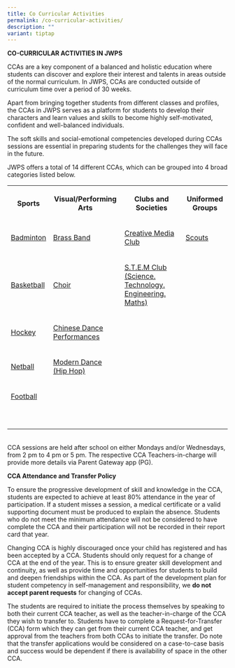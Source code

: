 ```yaml
---
title: Co Curricular Activities
permalink: /co-curricular-activities/
description: ""
variant: tiptap
---
```

<p><strong>CO-CURRICULAR ACTIVITIES IN JWPS</strong>
</p>
<p>CCAs are a key component of a balanced and holistic education where students
can discover and explore their interest and talents in areas outside of
the normal curriculum. In JWPS, CCAs are conducted outside of curriculum
time over a period of 30 weeks.</p>
<p>Apart from bringing together students from different classes and profiles,
the CCAs in JWPS serves as a platform for students to develop their characters
and learn values and skills to become highly self-motivated, confident
and well-balanced individuals.</p>
<p>The soft skills and social-emotional competencies developed during CCAs
sessions are essential in preparing students for the challenges they will
face in the future.</p>
<p>JWPS offers a total of 14 different CCAs, which can be grouped into 4
broad categories listed below.
<br>
</p>
<table style="minWidth: 100px">
<colgroup>
<col>
<col>
<col>
<col>
</colgroup>
<tbody>
<tr>
<th rowspan="1" colspan="1">
<p>Sports</p>
</th>
<th rowspan="1" colspan="1">
<p>Visual/Performing Arts</p>
</th>
<th rowspan="1" colspan="1">
<p>Clubs and Societies</p>
</th>
<th rowspan="1" colspan="1">
<p>Uniformed Groups</p>
</th>
</tr>
<tr>
<td rowspan="1" colspan="1">
<p><a href="https://jurongwestpri.moe.edu.sg/cca/badminton/" rel="noopener noreferrer nofollow" target="_blank">Badminton</a>
</p>
</td>
<td rowspan="1" colspan="1">
<p><a href="https://jurongwestpri.moe.edu.sg/cca/band/" rel="noopener nofollow" target="_blank">Brass Band</a>
</p>
</td>
<td rowspan="1" colspan="1">
<p><a href="https://jurongwestpri.moe.edu.sg/cca/infocommclub/" rel="noopener nofollow" target="_blank">Creative Media Club</a>
</p>
</td>
<td rowspan="1" colspan="1">
<p><a href="https://jurongwestpri.moe.edu.sg/cca/scouts/" rel="noopener noreferrer nofollow" target="_blank">Scouts</a>
</p>
</td>
</tr>
<tr>
<td rowspan="1" colspan="1">
<p><a href="https://jurongwestpri.moe.edu.sg/cca/basketball/" rel="noopener noreferrer nofollow" target="_blank">Basketball</a>
</p>
</td>
<td rowspan="1" colspan="1">
<p><a href="https://jurongwestpri.moe.edu.sg/cca/choir/" rel="noopener noreferrer nofollow" target="_blank">Choir</a>
</p>
</td>
<td rowspan="1" colspan="1">
<p><a href="https://jurongwestpri.moe.edu.sg/cca/stemclub/" rel="noopener noreferrer nofollow" target="_blank">S.T.E.M Club (Science. Technology. Engineering. Maths)</a>
</p>
</td>
<td rowspan="1" colspan="1">
<p></p>
</td>
</tr>
<tr>
<td rowspan="1" colspan="1">
<p><a href="https://jurongwestpri.moe.edu.sg/cca/hockey/" rel="noopener noreferrer nofollow" target="_blank">Hockey</a>
</p>
</td>
<td rowspan="1" colspan="1">
<p><a href="https://jurongwestpri.moe.edu.sg/cca/chinesedance/" rel="noopener noreferrer nofollow" target="_blank">Chinese Dance</a> 
<br><a href="https://jurongwestpri.moe.edu.sg/cca/chinesedance/" rel="noopener noreferrer nofollow" target="_blank">Performances</a>
</p>
</td>
<td rowspan="1" colspan="1">
<p></p>
</td>
<td rowspan="1" colspan="1">
<p></p>
</td>
</tr>
<tr>
<td rowspan="1" colspan="1">
<p><a href="https://jurongwestpri.moe.edu.sg/cca/netball/" rel="noopener noreferrer nofollow" target="_blank">Netball</a>
</p>
</td>
<td rowspan="1" colspan="1">
<p><a href="https://jurongwestpri.moe.edu.sg/cca/moderndance/" rel="noopener noreferrer nofollow" target="_blank">Modern Dance (Hip Hop)</a>
</p>
</td>
<td rowspan="1" colspan="1">
<p></p>
</td>
<td rowspan="1" colspan="1">
<p></p>
</td>
</tr>
<tr>
<td rowspan="1" colspan="1">
<p><a href="https://jurongwestpri.moe.edu.sg/cca/football/" rel="noopener noreferrer nofollow" target="_blank">Football</a>
</p>
</td>
<td rowspan="1" colspan="1">
<p></p>
</td>
<td rowspan="1" colspan="1">
<p></p>
</td>
<td rowspan="1" colspan="1">
<p></p>
</td>
</tr>
<tr>
<td rowspan="1" colspan="1">
<p></p>
</td>
<td rowspan="1" colspan="1">
<p></p>
</td>
<td rowspan="1" colspan="1">
<p></p>
</td>
<td rowspan="1" colspan="1">
<p></p>
</td>
</tr>
<tr>
<td rowspan="1" colspan="1">
<p></p>
</td>
<td rowspan="1" colspan="1">
<p></p>
</td>
<td rowspan="1" colspan="1">
<p></p>
</td>
<td rowspan="1" colspan="1">
<p></p>
</td>
</tr>
</tbody>
</table>
<p>
<br>CCA sessions are held after school on either Mondays and/or Wednesdays,
from 2 pm to 4 pm or 5 pm. The respective CCA Teachers-in-charge will provide
more details via Parent Gateway app (PG).</p>
<p><strong>CCA Attendance and Transfer Policy</strong>
</p>
<p>To ensure the progressive development of skill and knowledge in the CCA,
students are expected to achieve at least 80% attendance in the year of
participation. If a student misses a session, a medical certificate or
a valid supporting document must be produced to explain the absence. Students
who do not meet the minimum attendance will not be considered to have complete
the CCA and their participation will not be recorded in their report card
that year.</p>
<p>Changing CCA is highly discouraged once your child has registered and
has been accepted by a CCA. Students should only request for a change of
CCA at the end of the year. This is to ensure greater skill development
and continuity, as well as provide time and opportunities for students
to build and deepen friendships within the CCA. As part of the development
plan for student competency in self-management and responsibility, we <strong>do not accept parent requests</strong> for
changing of CCAs.</p>
<p>The students are required to initiate the process themselves by speaking
to both their current CCA teacher, as well as the teacher-in-charge of
the CCA they wish to transfer to. Students have to complete a Request-for-Transfer
(CCA) form which they can get from their current CCA teacher, and get approval
from the teachers from both CCAs to initiate the transfer. Do note that
the transfer applications would be considered on a case-to-case basis and
success would be dependent if there is availability of space in the other
CCA.</p>